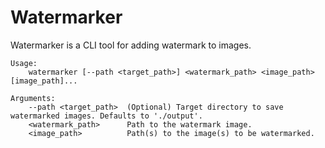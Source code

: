 # Watermarker

Watermarker is a CLI tool for adding watermark to images.

```
Usage:
    watermarker [--path <target_path>] <watermark_path> <image_path> [image_path]...

Arguments:
    --path <target_path>  (Optional) Target directory to save watermarked images. Defaults to './output'.
    <watermark_path>      Path to the watermark image.
    <image_path>          Path(s) to the image(s) to be watermarked.
```